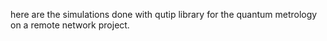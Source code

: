 here are the simulations done with qutip library for the quantum metrology on a remote network project.
